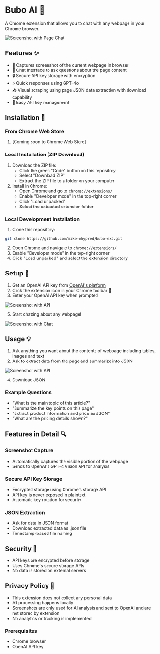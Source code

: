# Bubo AI 🦉

A Chrome extension that allows you to chat with any webpage in your Chrome browser.

![Screenshot with Page Chat](assets/screenshot_chat_wiki.png)

## Features ✨

- 📸 Captures screenshot of the current webpage in browser
- 💬 Chat interface to ask questions about the page content
- 🔒 Secure API key storage with encryption
- ⚡ Quick responses using GPT-4o
- 📥 Visual scraping using page JSON data extraction with download capability
- 🔄 Easy API key management

## Installation 🚀



### From Chrome Web Store
1. [Coming soon to Chrome Web Store]

### Local Installation (ZIP Download)
1. Download the ZIP file:
   - Click the green "Code" button on this repository
   - Select "Download ZIP"
   - Extract the ZIP file to a folder on your computer
2. Install in Chrome:
   - Open Chrome and go to `chrome://extensions/`
   - Enable "Developer mode" in the top-right corner
   - Click "Load unpacked"
   - Select the extracted extension folder

### Local Development Installation 

1. Clone this repository:

```bash
git clone https://github.com/mike-whypred/bubo-ext.git
```
2. Open Chrome and navigate to `chrome://extensions/`
3. Enable "Developer mode" in the top-right corner
4. Click "Load unpacked" and select the extension directory


## Setup 🔧

1. Get an OpenAI API key from [OpenAI's platform](https://platform.openai.com/)
2. Click the extension icon in your Chrome toolbar 🦉
3. Enter your OpenAI API key when prompted
   
![Screenshot with API](assets/screenshot_apikey.png)

5. Start chatting about any webpage!

![Screenshot with Chat](assets/screenshot_chat.png)
   
## Usage 💡

1. Ask anything you want about the contents of webpage including tables, images and text
2. Ask to extract data from the page and summarize into JSON

![Screenshot with API](assets/screenshot_json.png)

4. Download JSON

### Example Questions
- "What is the main topic of this article?"
- "Summarize the key points on this page"
- "Extract product information and price as JSON"
- "What are the pricing details shown?"

## Features in Detail 🔍

### Screenshot Capture
- Automatically captures the visible portion of the webpage
- Sends to OpenAI's GPT-4 Vision API for analysis

### Secure API Key Storage
- Encrypted storage using Chrome's storage API
- API key is never exposed in plaintext
- Automatic key rotation for security

### JSON Extraction
- Ask for data in JSON format
- Download extracted data as .json file
- Timestamp-based file naming

## Security 🔐

- API keys are encrypted before storage
- Uses Chrome's secure storage APIs
- No data is stored on external servers

## Privacy Policy 📜

- This extension does not collect any personal data
- All processing happens locally
- Screenshots are only used for AI analysis and sent to OpenAI and are not stored by extension
- No analytics or tracking is implemented

### Prerequisites
- Chrome browser
- OpenAI API key
